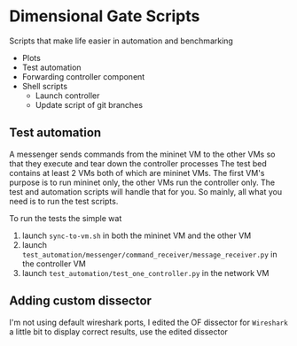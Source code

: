 # Dimensional Gate Scripts 
 
Scripts that make life easier in automation and benchmarking 
- Plots 
- Test automation 
- Forwarding controller component
- Shell scripts
    - Launch controller
    - Update script of git branches

## Test automation
A messenger sends commands from the mininet VM to the other VMs so that they
execute and tear down the controller processes 
The test bed contains at least 2 VMs both of which are mininet VMs. The first
VM's purpose is to run mininet only, the other VMs run the controller
only. The test and automation scripts will handle that for you. So mainly, all 
what you need is to run the test scripts. 
 
To run the tests the simple wat 
1) launch `sync-to-vm.sh` in both the mininet VM and the other VM 
2) launch `test_automation/messenger/command_receiver/message_receiver.py` in
the controller VM 
3) launch `test_automation/test_one_controller.py` in the network VM 

## Adding custom dissector
I'm not using default wireshark ports, I edited the OF dissector for `Wireshark` a little bit
to display correct results, use the edited dissector
